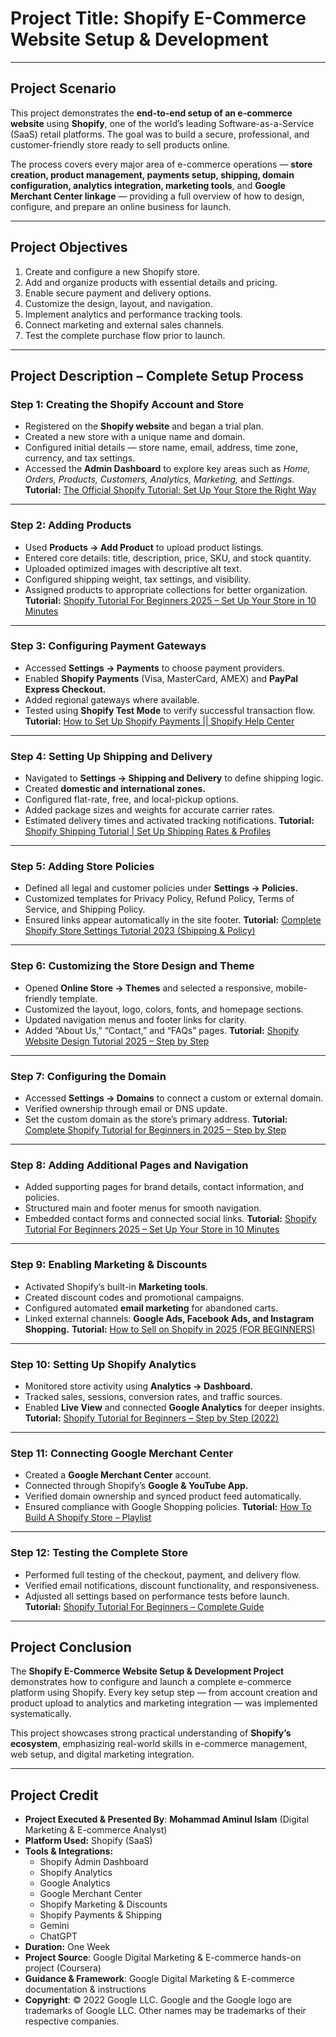 # **Project Title:** **Shopify E-Commerce Website Setup & Development**

---

## **Project Scenario**

This project demonstrates the **end-to-end setup of an e-commerce website** using **Shopify**, one of the world’s leading Software-as-a-Service (SaaS) retail platforms. The goal was to build a secure, professional, and customer-friendly store ready to sell products online.

The process covers every major area of e-commerce operations — **store creation, product management, payments setup, shipping, domain configuration, analytics integration, marketing tools**, and **Google Merchant Center linkage** — providing a full overview of how to design, configure, and prepare an online business for launch.

---

## **Project Objectives**

1. Create and configure a new Shopify store.
2. Add and organize products with essential details and pricing.
3. Enable secure payment and delivery options.
4. Customize the design, layout, and navigation.
5. Implement analytics and performance tracking tools.
6. Connect marketing and external sales channels.
7. Test the complete purchase flow prior to launch.

---

## **Project Description – Complete Setup Process**

### **Step 1: Creating the Shopify Account and Store**

* Registered on the **Shopify website** and began a trial plan.
* Created a new store with a unique name and domain.
* Configured initial details — store name, email, address, time zone, currency, and tax settings.
* Accessed the **Admin Dashboard** to explore key areas such as *Home, Orders, Products, Customers, Analytics, Marketing,* and *Settings.*
**Tutorial:** [The Official Shopify Tutorial: Set Up Your Store the Right Way](https://www.youtube.com/watch?v=u-Qfdn44rB4)

---

### **Step 2: Adding Products**

* Used **Products → Add Product** to upload product listings.
* Entered core details: title, description, price, SKU, and stock quantity.
* Uploaded optimized images with descriptive alt text.
* Configured shipping weight, tax settings, and visibility.
* Assigned products to appropriate collections for better organization.
**Tutorial:** [Shopify Tutorial For Beginners 2025 – Set Up Your Store in 10 Minutes](https://www.youtube.com/watch?v=fQZntbd5QGI)

---

### **Step 3: Configuring Payment Gateways**

* Accessed **Settings → Payments** to choose payment providers.
* Enabled **Shopify Payments** (Visa, MasterCard, AMEX) and **PayPal Express Checkout.**
* Added regional gateways where available.
* Tested using **Shopify Test Mode** to verify successful transaction flow.
**Tutorial:** [How to Set Up Shopify Payments || Shopify Help Center](https://www.youtube.com/watch?v=Mm0aph765_g)

---

### **Step 4: Setting Up Shipping and Delivery**

* Navigated to **Settings → Shipping and Delivery** to define shipping logic.
* Created **domestic and international zones.**
* Configured flat-rate, free, and local-pickup options.
* Added package sizes and weights for accurate carrier rates.
* Estimated delivery times and activated tracking notifications.
**Tutorial:** [Shopify Shipping Tutorial | Set Up Shipping Rates & Profiles](https://www.youtube.com/watch?v=gkPnQngCLNA)

---

### **Step 5: Adding Store Policies**

* Defined all legal and customer policies under **Settings → Policies.**
* Customized templates for Privacy Policy, Refund Policy, Terms of Service, and Shipping Policy.
* Ensured links appear automatically in the site footer.
**Tutorial:** [Complete Shopify Store Settings Tutorial 2023 (Shipping & Policy)](https://www.youtube.com/watch?v=CGu9pYswKls)

---

### **Step 6: Customizing the Store Design and Theme**

* Opened **Online Store → Themes** and selected a responsive, mobile-friendly template.
* Customized the layout, logo, colors, fonts, and homepage sections.
* Updated navigation menus and footer links for clarity.
* Added “About Us,” “Contact,” and “FAQs” pages.
**Tutorial:** [Shopify Website Design Tutorial 2025 – Step by Step](https://www.youtube.com/watch?v=BKFBxoU9vUk)

---

### **Step 7: Configuring the Domain**

* Accessed **Settings → Domains** to connect a custom or external domain.
* Verified ownership through email or DNS update.
* Set the custom domain as the store’s primary address.
**Tutorial:** [Complete Shopify Tutorial for Beginners in 2025 – Step by Step](https://www.youtube.com/watch?v=YtbaxJFb9zE)

---

### **Step 8: Adding Additional Pages and Navigation**

* Added supporting pages for brand details, contact information, and policies.
* Structured main and footer menus for smooth navigation.
* Embedded contact forms and connected social links.
**Tutorial:** [Shopify Tutorial For Beginners 2025 – Set Up Your Store in 10 Minutes](https://www.youtube.com/watch?v=fQZntbd5QGI)

---

### **Step 9: Enabling Marketing & Discounts**

* Activated Shopify’s built-in **Marketing tools**.
* Created discount codes and promotional campaigns.
* Configured automated **email marketing** for abandoned carts.
* Linked external channels: **Google Ads, Facebook Ads, and Instagram Shopping.**
**Tutorial:** [How to Sell on Shopify in 2025 (FOR BEGINNERS)](https://www.youtube.com/watch?v=zTmFF58HRsE)

---

### **Step 10: Setting Up Shopify Analytics**

* Monitored store activity using **Analytics → Dashboard.**
* Tracked sales, sessions, conversion rates, and traffic sources.
* Enabled **Live View** and connected **Google Analytics** for deeper insights.
**Tutorial:** [Shopify Tutorial for Beginners – Step by Step (2022)](https://www.youtube.com/watch?v=JqtvmzHnO9I)

---

### **Step 11: Connecting Google Merchant Center**

* Created a **Google Merchant Center** account.
* Connected through Shopify’s **Google & YouTube App.**
* Verified domain ownership and synced product feed automatically.
* Ensured compliance with Google Shopping policies.
**Tutorial:** [How To Build A Shopify Store – Playlist](https://www.youtube.com/playlist?list=PL1BMWTNEcBEphX40jgEYLlXCw0LOXIB8l)

---

### **Step 12: Testing the Complete Store**

* Performed full testing of the checkout, payment, and delivery flow.
* Verified email notifications, discount functionality, and responsiveness.
* Adjusted all settings based on performance tests before launch.
**Tutorial:** [Shopify Tutorial For Beginners – Complete Guide](https://www.youtube.com/watch?v=T2tagxLhlv4)

---

## **Project Conclusion**

The **Shopify E-Commerce Website Setup & Development Project** demonstrates how to configure and launch a complete e-commerce platform using Shopify. Every key setup step — from account creation and product upload to analytics and marketing integration — was implemented systematically.

This project showcases strong practical understanding of **Shopify’s ecosystem**, emphasizing real-world skills in e-commerce management, web setup, and digital marketing integration.

---

## **Project Credit**

- **Project Executed & Presented By**: **Mohammad Aminul Islam** (Digital Marketing & E-commerce Analyst)
- **Platform Used:** Shopify (SaaS)
- **Tools & Integrations:**
  * Shopify Admin Dashboard
  * Shopify Analytics
  * Google Analytics
  * Google Merchant Center
  * Shopify Marketing & Discounts
  * Shopify Payments & Shipping
  * Gemini
  * ChatGPT
- **Duration:** One Week
- **Project Source**: Google Digital Marketing & E-commerce hands-on project (Coursera)
- **Guidance & Framework**: Google Digital Marketing & E-commerce documentation & instructions  
- **Copyright**: © 2022 Google LLC. Google and the Google logo are trademarks of Google LLC. Other names may be trademarks of their respective companies.
